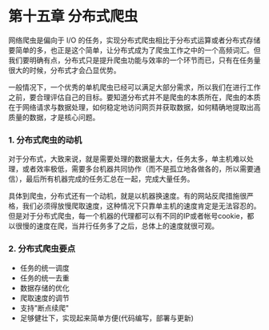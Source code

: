 # 第十五章 分布式爬虫

网络爬虫是偏向于 I/O 的任务，实现分布式爬虫相比于分布式运算或者分布式存储要简单的多，也正是这个简单，让分布式成为了爬虫工作之中的一个高频词汇。但我们要明确有点，分布式只是提升爬虫功能与效率的一个环节而已，只有在任务量很大的时候，分布式才会凸显优势。

一般情况下，一个优秀的单机爬虫已经可以满足大部分需求，所以我们在进行工作之前，要合理评估自己的目标。要知道分布式并不是爬虫的本质所在，爬虫的本质在于网络请求与数据处理，如何稳定地访问网页并获取数据，如何精确地提取出高质量的数据，才是核心问题。

### 1. 分布式爬虫的动机
对于分布式，大致来说，就是需要处理的数据量太大，任务太多，单主机难以处理，或者效率极低，需要多台机器共同协作（而不是孤立地各做各的，所以需要通信），最后所有机器完成的任务汇总在一起，完成大量任务。

具体到爬虫，分布式还有一个动机，就是以机器换速度。有的网站反爬措施很严格，我们必须得放慢爬取速度，这种情况下只靠单主机的速度肯定是无法容忍的。但是对于分布式爬虫，每一个机器的代理都可以有不同的IP或者帐号cookie，都以很慢的速度在爬，当并行任务多了之后，总体上的速度就很可观。

### 2. 分布式爬虫要点
* 任务的统一调度
* 任务的统一去重
* 数据存储的优化
* 爬取速度的调节
* 支持"断点续爬"
* 足够健壮下，实现起来简单方便(代码编写，部署与更新)